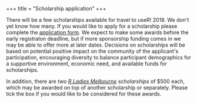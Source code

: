 +++
title = "Scholarship application"
+++

There will be a few scholarships available for travel to useR! 2018. We don't yet know how many.  If you would like to apply for a scholarship please complete the [application form](https://goo.gl/forms/ouNyaldzn95957j32). We expect to make some awards before the early registraton deadline, but if more sponsorship funding comes in we may be able to offer more at later dates. Decisions on scholarships will be based on potential positive impact on the community of the applicant's participation, encouraging diversity to balance participant demographics for a supportive environment, economic need, and available funds for scholarships.

In addition, there are *two [R Ladies Melbourne](https://www.meetup.com/R-Ladies-Melbourne/) scholarships* of $500 each, which may be awarded on top of another scholarship or separately. Please tick the box if you would like to be considered for these awards.
